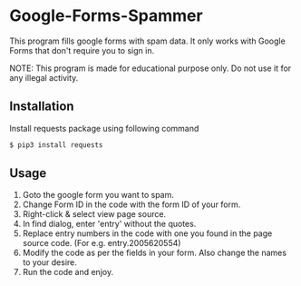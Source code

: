 # Google-Forms-Spammer

This program fills google forms with spam data. It only works with Google Forms that don't require you to sign in.

NOTE: This program is made for educational purpose only. Do not use it for any illegal activity. 


## Installation

Install requests package using following command

```sh
$ pip3 install requests
```

## Usage

1. Goto the google form you want to spam.
2. Change Form ID in the code with the form ID of your form.
2. Right-click & select view page source.
3. In find dialog, enter 'entry' without the quotes.
4. Replace entry numbers in the code with one you found in the page source code.  (For e.g. entry.2005620554)
5. Modify the code as per the fields in your form. Also change the names to your desire.
6. Run the code and enjoy.
